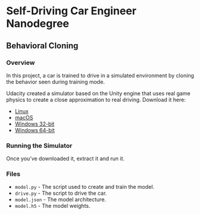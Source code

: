 # Self-Driving Car Engineer Nanodegree
## Behavioral Cloning

### Overview

In this project, a car is trained to drive in a simulated environment by cloning the behavior seen during training mode.


Udacity created a simulator based on the Unity engine that uses real game physics to create a close approximation to real driving.
Download it here:

* [Linux](https://d17h27t6h515a5.cloudfront.net/topher/2016/November/5831f0f7_simulator-linux/simulator-linux.zip)
* [macOS](https://d17h27t6h515a5.cloudfront.net/topher/2016/November/5831f290_simulator-macos/simulator-macos.zip)
* [Windows 32-bit](https://d17h27t6h515a5.cloudfront.net/topher/2016/November/5831f4b6_simulator-windows-32/simulator-windows-32.zip)
* [Windows 64-bit](https://d17h27t6h515a5.cloudfront.net/topher/2016/November/5831f3a4_simulator-windows-64/simulator-windows-64.zip)

### Running the Simulator
Once you’ve downloaded it, extract it and run it.

### Files
* `model.py` - The script used to create and train the model.
* `drive.py` - The script to drive the car.
* `model.json` - The model architecture.
* `model.h5` - The model weights.
